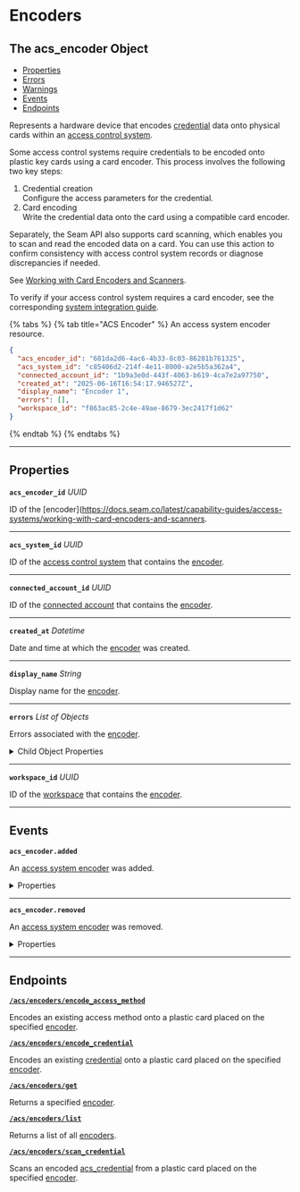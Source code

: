 # Encoders

## The acs\_encoder Object

* [Properties](./#properties)
* [Errors](./#errors)
* [Warnings](./#warnings)
* [Events](./#events)
* [Endpoints](./#endpoints)

Represents a hardware device that encodes [credential](../../../capability-guides/access-systems/managing-credentials.md) data onto physical cards within an [access control system](https://docs.seam.co/latest/capability-guides/access-systems).

Some access control systems require credentials to be encoded onto plastic key cards using a card encoder. This process involves the following two key steps:

1. Credential creation\
   Configure the access parameters for the credential.
2. Card encoding\
   Write the credential data onto the card using a compatible card encoder.

Separately, the Seam API also supports card scanning, which enables you to scan and read the encoded data on a card. You can use this action to confirm consistency with access control system records or diagnose discrepancies if needed.

See [Working with Card Encoders and Scanners](../../../capability-guides/access-systems/working-with-card-encoders-and-scanners/).

To verify if your access control system requires a card encoder, see the corresponding [system integration guide](../../../device-and-system-integration-guides/overview.md#access-control-systems).

{% tabs %}
{% tab title="ACS Encoder" %}
An access system encoder resource.

```json
{
  "acs_encoder_id": "681da2d6-4ac6-4b33-8c03-86281b761325",
  "acs_system_id": "c85406d2-214f-4e11-8000-a2e5b5a362a4",
  "connected_account_id": "1b9a3e0d-443f-4063-b619-4ca7e2a97750",
  "created_at": "2025-06-16T16:54:17.946527Z",
  "display_name": "Encoder 1",
  "errors": [],
  "workspace_id": "f863ac85-2c4e-49ae-8679-3ec2417f1d62"
}
```
{% endtab %}
{% endtabs %}

***

## Properties

**`acs_encoder_id`** _UUID_

ID of the \[encoder]\(https://docs.seam.co/latest/capability-guides/access-systems/working-with-card-encoders-and-scanners.

***

**`acs_system_id`** _UUID_

ID of the [access control system](https://docs.seam.co/latest/capability-guides/access-systems) that contains the [encoder](../../../capability-guides/access-systems/working-with-card-encoders-and-scanners/).

***

**`connected_account_id`** _UUID_

ID of the [connected account](../../../core-concepts/connected-accounts/) that contains the [encoder](../../../capability-guides/access-systems/working-with-card-encoders-and-scanners/).

***

**`created_at`** _Datetime_

Date and time at which the [encoder](../../../capability-guides/access-systems/working-with-card-encoders-and-scanners/) was created.

***

**`display_name`** _String_

Display name for the [encoder](../../../capability-guides/access-systems/working-with-card-encoders-and-scanners/).

***

**`errors`** _List_ _of Objects_

Errors associated with the [encoder](../../../capability-guides/access-systems/working-with-card-encoders-and-scanners/).

<details>

<summary>Child Object Properties</summary>

**`created_at`** _Datetime_

```
Date and time at which Seam created the error.
```

**`error_code`** _Enum_

```
Unique identifier of the type of error. Enables quick recognition and categorization of the issue.
```

**`message`** _String_

```
Detailed description of the error. Provides insights into the issue and potentially how to rectify it.
```

</details>

***

**`workspace_id`** _UUID_

ID of the [workspace](../../../core-concepts/workspaces/) that contains the [encoder](../../../capability-guides/access-systems/working-with-card-encoders-and-scanners/).

***

## Events

**`acs_encoder.added`**

An [access system encoder](../../../capability-guides/access-systems/working-with-card-encoders-and-scanners/) was added.

<details>

<summary>Properties</summary>

**`acs_encoder_id`** _UUID_

ID of the affected encoder.

**`acs_system_id`** _UUID_

ID of the access system.

**`connected_account_id`** _UUID_

ID of the connected account.

**`created_at`** _Datetime_

Date and time at which the event was created.

**`event_id`** _UUID_

ID of the event.

**`event_type`** _Enum_

Value: `acs_encoder.added`

**`occurred_at`** _Datetime_

Date and time at which the event occurred.

**`workspace_id`** _UUID_

ID of the [workspace](../../../core-concepts/workspaces/) associated with the event.

</details>

***

**`acs_encoder.removed`**

An [access system encoder](../../../capability-guides/access-systems/working-with-card-encoders-and-scanners/) was removed.

<details>

<summary>Properties</summary>

**`acs_encoder_id`** _UUID_

ID of the affected encoder.

**`acs_system_id`** _UUID_

ID of the access system.

**`connected_account_id`** _UUID_

ID of the connected account.

**`created_at`** _Datetime_

Date and time at which the event was created.

**`event_id`** _UUID_

ID of the event.

**`event_type`** _Enum_

Value: `acs_encoder.removed`

**`occurred_at`** _Datetime_

Date and time at which the event occurred.

**`workspace_id`** _UUID_

ID of the [workspace](../../../core-concepts/workspaces/) associated with the event.

</details>

***

## Endpoints

[**`/acs/encoders/encode_access_method`**](encode_access_method.md)

Encodes an existing access method onto a plastic card placed on the specified [encoder](../../../capability-guides/access-systems/working-with-card-encoders-and-scanners/).

[**`/acs/encoders/encode_credential`**](encode_credential.md)

Encodes an existing [credential](../../../capability-guides/access-systems/managing-credentials.md) onto a plastic card placed on the specified [encoder](../../../capability-guides/access-systems/working-with-card-encoders-and-scanners/).

[**`/acs/encoders/get`**](get.md)

Returns a specified [encoder](../../../capability-guides/access-systems/working-with-card-encoders-and-scanners/).

[**`/acs/encoders/list`**](list.md)

Returns a list of all [encoders](../../../capability-guides/access-systems/working-with-card-encoders-and-scanners/).

[**`/acs/encoders/scan_credential`**](scan_credential.md)

Scans an encoded [acs\_credential](../../../capability-guides/access-systems/managing-credentials.md) from a plastic card placed on the specified [encoder](../../../capability-guides/access-systems/working-with-card-encoders-and-scanners/).
